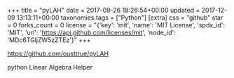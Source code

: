+++
title = "pyLAH"
date = 2017-09-26 18:26:54+00:00
updated = 2017-12-09 13:13:11+00:00
taxonomies.tags = ["Python"]
[extra]
css = "github"
star = 0
forks_count = 0
license = "{'key': 'mit', 'name': 'MIT License', 'spdx_id': 'MIT', 'url': 'https://api.github.com/licenses/mit', 'node_id': 'MDc6TGljZW5zZTEz'}"
+++

<https://github.com/ousttrue/pyLAH>

python Linear Algebra Helper

